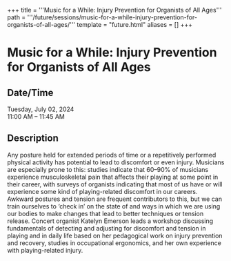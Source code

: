+++
title = '''Music for a While: Injury Prevention for Organists of All Ages'''
path = '''/future/sessions/music-for-a-while-injury-prevention-for-organists-of-all-ages/'''
template = "future.html"
aliases = []
+++

<h1>Music for a While: Injury Prevention for Organists of All Ages</h1>

<h2>Date/Time</h2>
<p>Tuesday, July 02, 2024<br>
11:00 AM – 11:45 AM</p>
<h2>Description</h2>

Any posture held for extended periods of time or a repetitively performed physical activity has potential to lead to discomfort or even injury. Musicians are especially prone to this: studies indicate that 60–90% of musicians experience musculoskeletal pain that affects their playing at some point in their career, with surveys of organists indicating that most of us have or will experience some kind of playing-related discomfort in our careers. Awkward postures and tension are frequent contributors to this, but we can train ourselves to ‘check in’ on the state of and ways in which we are using our bodies to make changes that lead to better techniques or tension release. Concert organist Katelyn Emerson leads a workshop discussing fundamentals of detecting and adjusting for discomfort and tension in playing and in daily life based on her pedagogical work on injury prevention and recovery, studies in occupational ergonomics, and her own experience with playing-related injury.


